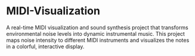 # MIDI-Visualization
A real-time MIDI visualization and sound synthesis project that transforms environmental noise levels into dynamic instrumental music. This project maps noise intensity to different MIDI instruments and visualizes the notes in a colorful, interactive display. 
